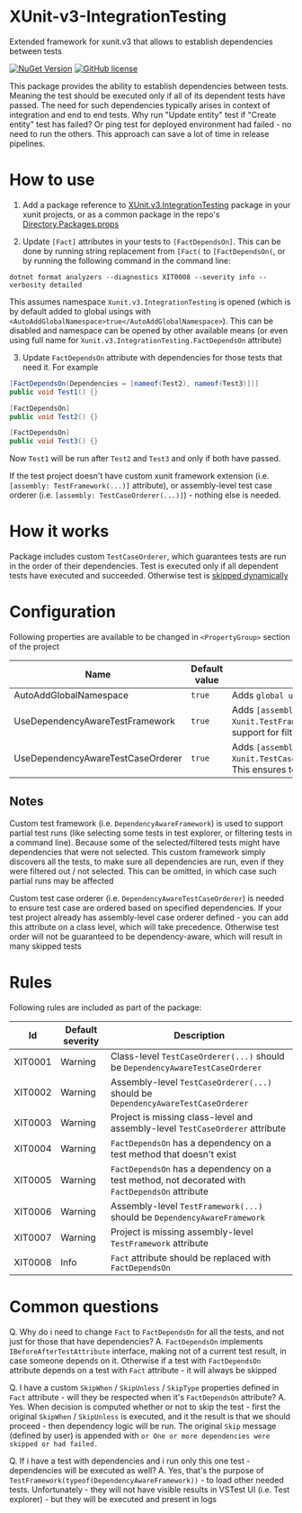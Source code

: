 <WIP>

# XUnit-v3-IntegrationTesting
Extended framework for xunit.v3 that allows to establish dependencies between tests

[![NuGet Version](https://img.shields.io/nuget/v/XUnit-v3-IntegrationTesting.svg)](https://www.nuget.org/packages/XUnit-v3-IntegrationTesting)
[![GitHub license](https://img.shields.io/github/license/olstakh/XUnit-v3-IntegrationTesting.svg)](https://github.com/olstakh/XUnit-v3-IntegrationTesting/blob/main/LICENSE)

This package provides the ability to establish dependencies between tests. Meaning the test should be executed only if all of its dependent tests have passed. The need for such dependencies typically arises in context of integration and end to end tests. Why run "Update entity" test if "Create entity" test has failed? Or ping test for deployed environment had failed - no need to run the others. This approach can save a lot of time in release pipelines.

# How to use

1. Add a package reference to [XUnit.v3.IntegrationTesting](https://www.nuget.org/XUnit.v3.IntegrationTesting) package in your xunit projects, or as a common package in the repo's [Directory.Packages.props](https://github.com/olstakh/XUnit-v3-IntegrationTesting/blob/main/Directory.Build.props)

2. Update `[Fact]` attributes in your tests to `[FactDependsOn]`. This can be done by running string replacement from `[Fact(` to `[FactDependsOn(`, or by running the following command in the command line:

```
dotnet format analyzers --diagnostics XIT0008 --severity info --verbosity detailed
```

This assumes namespace `Xunit.v3.IntegrationTesting` is opened (which is by default added to global usings with `<AutoAddGlobalNamespace>true</AutoAddGlobalNamespace>`). This can be disabled and namespace can be opened by other available means (or even using full name for `Xunit.v3.IntegrationTesting.FactDependsOn` attribute)

3. Update `FactDependsOn` attribute with dependencies for those tests that need it. For example
```csharp
[FactDependsOn(Dependencies = [nameof(Test2), nameof(Test3)])]
public void Test1() {}

[FactDependsOn]
public void Test2() {}

[FactDependsOn]
public void Test3() {}
```
Now `Test1` will be run after `Test2` and `Test3` and only if both have passed.


If the test project doesn't have custom xunit framework extension (i.e. `[assembly: TestFramework(...)]` attribute), or assembly-level test case orderer (i.e. `[assembly: TestCaseOrderer(...)]`) - nothing else is needed.

# How it works
Package includes custom `TestCaseOrderer`, which guarantees tests are run in the order of their dependencies. Test is executed only if all dependent tests have executed and succeeded. Otherwise test is [skipped dynamically](https://xunit.net/docs/getting-started/v3/whats-new#dynamically-skippable-tests)

# Configuration

Following properties are available to be changed in `<PropertyGroup>` section of the project

| Name | Default value | Description |
|------|---------------|-------------|
| AutoAddGlobalNamespace | `true` | Adds `global using Xunit.v3.IntegrationTesting;` to the project |
| UseDependencyAwareTestFramework | `true` | Adds `[assembly: Xunit.TestFramework(Xunit.v3.IntegrationTesting.DependencyAwareFramework)]`. This adds support for filtered test runs |
| UseDependencyAwareTestCaseOrderer | `true` | Adds `[assembly: Xunit.TestCaseOrderer(typeof(Xunit.v3.IntegrationTesting.DependencyAwareTestCaseOrderer))]`. This ensures test ordering based on provided dependencies |

## Notes
Custom test framework (i.e. `DependencyAwareFramework`) is used to support partial test runs (like selecting some tests in test explorer, or filtering tests in a command line). Because some of the selected/filtered tests might have dependencies that were not selected. This custom framework simply discovers all the tests, to make sure all dependencies are run, even if they were filtered out / not selected. This can be omitted, in which case such partial runs may be affected

Custom test case orderer (i.e. `DependencyAwareTestCaseOrderer`) is needed to ensure test case are ordered based on specified dependencies. If your test project already has assembly-level case orderer defined - you can add this attribute on a class level, which will take precedence. Otherwise test order will not be guaranteed to be dependency-aware, which will result in many skipped tests

# Rules

Following rules are included as part of the package:

| Id      | Default severity | Description |
|---------|------------------|-------------|
| XIT0001 | Warning | Class-level `TestCaseOrderer(...)` should be `DependencyAwareTestCaseOrderer` |
| XIT0002 | Warning | Assembly-level `TestCaseOrderer(...)` should be `DependencyAwareTestCaseOrderer` |
| XIT0003 | Warning | Project is missing class-level and assembly-level `TestCaseOrderer` attribute |
| XIT0004 | Warning | `FactDependsOn` has a dependency on a test method that doesn't exist |
| XIT0005 | Warning | `FactDependsOn` has a dependency on a test method, not decorated with `FactDependsOn` attribute |
| XIT0006 | Warning | Assembly-level `TestFramework(...)` should be `DependencyAwareFramework` |
| XIT0007 | Warning | Project is missing assembly-level `TestFramework` attribute |
| XIT0008 | Info | `Fact` attribute should be replaced with `FactDependsOn` |

# Common questions

Q. Why do i need to change `Fact` to `FactDependsOn` for all the tests, and not just for those that have dependencies?
A. `FactDependsOn` implements `IBeforeAfterTestAttribute` interface, making not of a current test result, in case someone depends on it. Otherwise if a test with `FactDependsOn` attribute depends on a test with `Fact` attribute - it will always be skipped

Q. I have a custom `SkipWhen` / `SkipUnless` / `SkipType` properties defined in `Fact` attribute - will they be respected when it's `FactDependsOn` attribute?
A. Yes. When decision is computed whether or not to skip the test - first the original `SkipWhen` / `SkipUnless` is executed, and it the result is that we should proceed - then dependency logic will be run. The original `Skip` message (defined by user) is appended with `or One or more dependencies were skipped or had failed.`

Q. If i have a test with dependencies and i run only this one test - dependencies will be executed as well?
A. Yes, that's the purpose of `TestFramework(typeof(DependencyAwareFramework))` - to load other needed tests. Unfortunately - they will not have visible results in VSTest UI (i.e. Test explorer) - but they will be executed and present in logs

